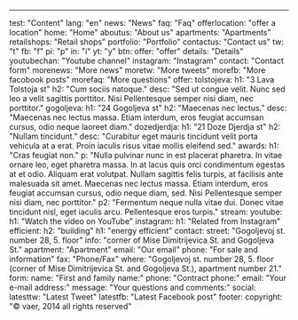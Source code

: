 ---
  test: "Content"
  lang: "en"
  news: "News"
  faq: "Faq"
  offerlocation: "offer a location"
  home: "Home"
  aboutus: "About us"
  apartments: "Apartments"
  retailshops: "Retail shops"
  portfolio: "Portfolio"
  contactus: "Contact us"
  tw: "t"
  fb: "f"
  pi: "p"
  in: "i"
  yt: "y"
  btn:
    offer: "offer"
    details: "Details"
    youtubechan: "Youtube channel"
    instagram: "Instagram"
    contact: "Contact form"
    morenews: "More news"
    moretw: "More tweets"
    morefb: "More facobook posts"
    morefaq: "More questions"
  offer:
    tolstojeva:
      h1: "3 Lava Tolstoja st"
      h2: "Cum sociis natoque."
      desc: "Sed ut congue velit. Nunc sed leo a velit sagittis porttitor. Nisi Pellentesque semper nisi diam, nec porttitor."
    gogoljeva:
      h1: "24 Gogoljeva st"
      h2: "Maecenas nec lectus."
      desc: "Maecenas nec lectus massa. Etiam interdum, eros feugiat accumsan cursus, odio neque laoreet diam."
    dozedjerdja:
      h1: "21 Doze Djerdja st"
      h2: "Nullam tincidunt."
      desc: "Curabitur eget mauris tincidunt velit porta vehicula at a erat. Proin iaculis risus vitae mollis eleifend sed."
  awards:
    h1: "Cras feugiat non."
    p: "Nulla pulvinar nunc in est placerat pharetra. In vitae ornare leo, eget pharetra massa. In at lacus quis orci condimentum egestas at et odio. Aliquam erat volutpat. Nullam sagittis felis turpis, at facilisis ante malesuada sit amet. Maecenas nec lectus massa. Etiam interdum, eros feugiat accumsan cursus, odio neque diam, sed. Nisi Pellentesque semper nisi diam, nec porttitor."
    p2: "Fermentum neque nulla vitae dui. Donec vitae tincidunt nisl, eget iaculis arcu. Pellentesque eros turpis."
  stream:
    youtube:
      h1: "Watch the video on YouTube"
    instagram:
      h1: "Related from Instagram"
  efficient:
    h2: "building"
    h1: "energy efficient"
  contact:
    street: "Gogoljevoj st. number 28, 5. floor"
    info: "corner of Mise Dimitrijevica St. and Gogoljeva St."
    apartment: "Apartment"
    email: "Our email"
    phone: "For sale and information"
    fax: "Phone/Fax"
    where: "Gogoljevoj st. number 28, 5. floor (corner of Mise Dimitrijevica St. and Gogoljeva St.), apartment number 21."
    form:
      name: "First and family name:"
      phone: "Contract phone:"
      email: "Your e-mail address:"
      message: "Your questions and comments:"
  social:
    latesttw: "Latest Tweet"
    latestfb: "Latest Facebook post"
  footer:
    copyright: "© vaer, 2014 all rights reserved"
